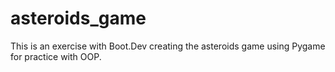 # asteroids_game
This is an exercise with Boot.Dev creating the asteroids game using Pygame for practice with OOP.
